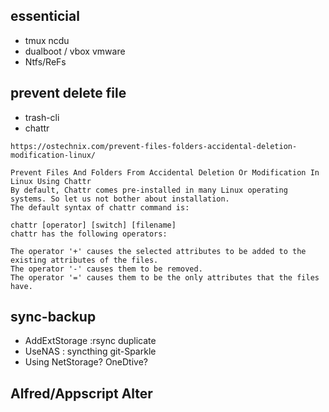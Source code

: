 ## essenticial 
- tmux ncdu 
- dualboot / vbox vmware
- Ntfs/ReFs
## prevent delete file
- trash-cli
- chattr

```
https://ostechnix.com/prevent-files-folders-accidental-deletion-modification-linux/

Prevent Files And Folders From Accidental Deletion Or Modification In Linux Using Chattr
By default, Chattr comes pre-installed in many Linux operating systems. So let us not bother about installation.
The default syntax of chattr command is:

chattr [operator] [switch] [filename]
chattr has the following operators:

The operator '+' causes the selected attributes to be added to the existing attributes of the files.
The operator '-' causes them to be removed.
The operator '=' causes them to be the only attributes that the files have.
```

## sync-backup
- AddExtStorage :rsync duplicate
- UseNAS : syncthing git-Sparkle
- Using NetStorage? OneDtive?

## Alfred/Appscript Alter
